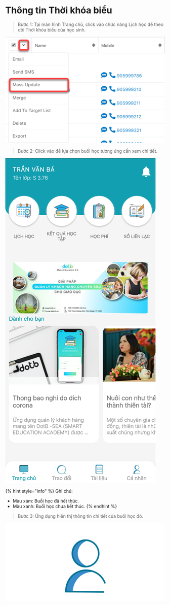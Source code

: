 # Thông tin Thời khóa biểu

> Bước 1: Tại màn hình Trang chủ, click vào chức năng Lịch học để theo dõi Thời khóa biểu của học sinh.

![](../.gitbook/assets/image%20%2814%29.png)

> Bước 2: Click vào để lựa chọn buổi học tương ứng cần xem chi tiết.

![](../.gitbook/assets/image%20%2818%29.png)

{% hint style="info" %}
Ghi chú:

* Màu xám: Buổi học đã hết thúc.
* Màu xanh: Buổi học chưa kết thúc.
{% endhint %}

> Bước 3: Ứng dụng hiển thị thông tin chi tiết của buổi học đó.

![](../.gitbook/assets/image%20%2864%29.png)



